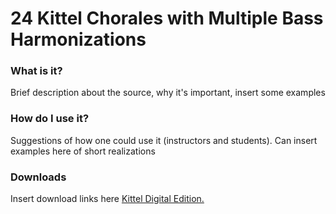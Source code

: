 # 24 Kittel Chorales with Multiple Bass Harmonizations

### What is it?

Brief description about the source, why it's important, insert some examples

### How do I use it?

Suggestions of how one could use it (instructors and students).
Can insert examples here of short realizations

### Downloads

Insert download links here
<a href="victorphan.github.io/kittel-chorales/downloads/Kittel-24-Edition.pdf" target="_blank">Kittel Digital Edition.</a>
